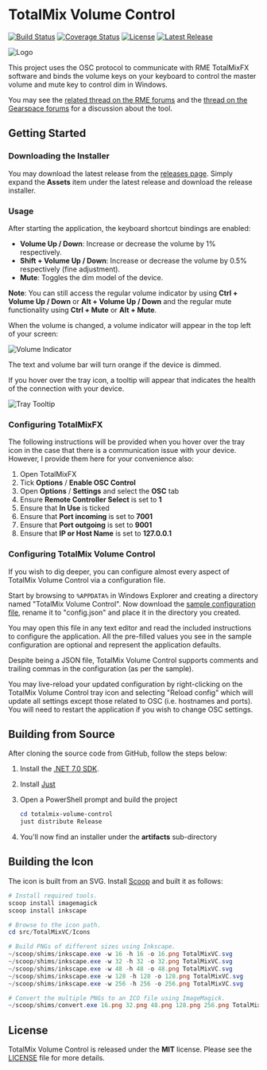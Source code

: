 # TotalMix Volume Control

[![Build Status](https://github.com/fgimian/totalmix-volume-control/actions/workflows/build.yml/badge.svg?branch=main)](https://github.com/fgimian/totalmix-volume-control/actions)
[![Coverage Status](https://codecov.io/gh/fgimian/totalmix-volume-control/branch/main/graph/badge.svg?token=tp21mkIuFm)](https://codecov.io/gh/fgimian/totalmix-volume-control)
[![License](https://img.shields.io/github/license/fgimian/totalmix-volume-control)](https://github.com/fgimian/totalmix-volume-control/blob/main/LICENSE)
[![Latest Release](https://img.shields.io/github/v/release/fgimian/totalmix-volume-control?include_prereleases)](https://github.com/fgimian/totalmix-volume-control/releases)

![Logo](https://raw.githubusercontent.com/fgimian/totalmix-volume-control/main/images/Logo.png)

This project uses the OSC protocol to communicate with RME TotalMixFX software and binds
the volume keys on your keyboard to control the master volume and mute key to control dim in
Windows.

You may see the [related thread on the RME forums](https://forum.rme-audio.de/viewtopic.php?pid=174137)
and the [thread on the Gearspace forums](https://gearspace.com/board/music-computers/1358200-my-new-little-open-source-project-rme-totalmix-volume-control-windows.html)
for a discussion about the tool.

## Getting Started

### Downloading the Installer

You may download the latest release from the
[releases page](https://github.com/fgimian/totalmix-volume-control/releases). Simply expand the
**Assets** item under the latest release and download the release installer.

### Usage

After starting the application, the keyboard shortcut bindings are enabled:

* **Volume Up / Down**: Increase or decrease the volume by 1% respectively.
* **Shift + Volume Up / Down**: Increase or decrease the volume by 0.5% respectively
  (fine adjustment).
* **Mute**: Toggles the dim model of the device.

**Note**: You can still access the regular volume indicator by using **Ctrl + Volume Up / Down**
or **Alt + Volume Up / Down** and the regular mute functionality using **Ctrl + Mute**
or **Alt + Mute**.

When the volume is changed, a volume indicator will appear in the top left of your screen:

![Volume Indicator](https://raw.githubusercontent.com/fgimian/totalmix-volume-control/main/images/VolumeIndicator.png)

The text and volume bar will turn orange if the device is dimmed.

If you hover over the tray icon, a tooltip will appear that indicates the health of the connection
with your device.

![Tray Tooltip](https://raw.githubusercontent.com/fgimian/totalmix-volume-control/main/images/TrayTooltip.png)

### Configuring TotalMixFX

The following instructions will be provided when you hover over the tray icon in the case that
there is a communication issue with your device. However, I provide them here for your convenience
also:

1. Open TotalMixFX
2. Tick **Options** / **Enable OSC Control**
3. Open **Options** / **Settings** and select the **OSC** tab
4. Ensure **Remote Controller Select** is set to **1**
5. Ensure that **In Use** is ticked
6. Ensure that **Port incoming** is set to **7001**
7. Ensure that **Port outgoing** is set to **9001**
8. Ensure that **IP or Host Name** is set to **127.0.0.1**

### Configuring TotalMix Volume Control

If you wish to dig deeper, you can configure almost every aspect of TotalMix Volume Control via
a configuration file.

Start by browsing to `%APPDATA%` in Windows Explorer and creating a directory named
"TotalMix Volume Control". Now download the
[sample configuration file](https://github.com/fgimian/totalmix-volume-control/blob/main/config.sample.json),
rename it to "config.json" and place it in the directory you created.

You may open this file in any text editor and read the included instructions to configure the
application. All the pre-filled values you see in the sample configuration are optional and
represent the application defaults.

Despite being a JSON file, TotalMix Volume Control supports comments and trailing commas in the
configuration (as per the sample).

You may live-reload your updated configuration by right-clicking on the TotalMix Volume Control
tray icon and selecting "Reload config" which will update all settings except those related to
OSC (i.e. hostnames and ports). You will need to restart the application if you wish to change
OSC settings.

## Building from Source

After cloning the source code from GitHub, follow the steps below:

1. Install the [.NET 7.0 SDK](https://dotnet.microsoft.com/download).
2. Install [Just](https://github.com/casey/just)
3. Open a PowerShell prompt and build the project

    ```powershell
    cd totalmix-volume-control
    just distribute Release
    ```

4. You'll now find an installer under the **artifacts** sub-directory

## Building the Icon

The icon is built from an SVG. Install [Scoop](https://scoop.sh/) and built it as follows:

```powershell
# Install required tools.
scoop install imagemagick
scoop install inkscape

# Browse to the icon path.
cd src/TotalMixVC/Icons

# Build PNGs of different sizes using Inkscape.
~/scoop/shims/inkscape.exe -w 16 -h 16 -o 16.png TotalMixVC.svg
~/scoop/shims/inkscape.exe -w 32 -h 32 -o 32.png TotalMixVC.svg
~/scoop/shims/inkscape.exe -w 48 -h 48 -o 48.png TotalMixVC.svg
~/scoop/shims/inkscape.exe -w 128 -h 128 -o 128.png TotalMixVC.svg
~/scoop/shims/inkscape.exe -w 256 -h 256 -o 256.png TotalMixVC.svg

# Convert the multiple PNGs to an ICO file using ImageMagick.
~/scoop/shims/convert.exe 16.png 32.png 48.png 128.png 256.png TotalMixVC.ico
```

## License

TotalMix Volume Control is released under the **MIT** license. Please see the
[LICENSE](https://github.com/fgimian/totalmix-volume-control/blob/main/LICENSE) file for more
details.
